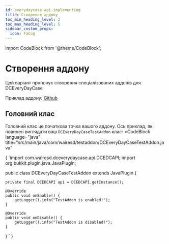 ```yaml
---
id: everydaycase-api-implementing
title: Створення аддону
toc_min_heading_level: 2
toc_max_heading_level: 5
sidebar_custom_props:
  icon: FaCog
---
```


import CodeBlock from '@theme/CodeBlock';

# Створення аддону

Цей варіант пропонує створення спеціалізованих аддонів для DCEveryDayCase

Приклад аддону: [Github](https://github.com/1wairesd/DCEveryDayCaseTestAddon)

## Головний клас
Головний клас це початкова точка вашого аддону.
Ось приклад, як повинен виглядати ваш `DCEveryDayCaseTestAddon` клас:
<CodeBlock
        language="java"
        title="src/main/java/com/wairesd/testaddon/DCEveryDayCaseTestAddon.java"
>
{
`import com.wairesd.dceverydaycase.api.DCEDCAPI;
import org.bukkit.plugin.java.JavaPlugin;

public class DCEveryDayCaseTestAddon extends JavaPlugin {

    private final DCEDCAPI api = DCEDCAPI.getInstance();

    @Override
    public void onEnable() {
        getLogger().info("TestAddon is enabled!");
    }

    @Override
    public void onDisable() {
        getLogger().info("TestAddon is disabled!");
    }
}
`
}
</CodeBlock>
